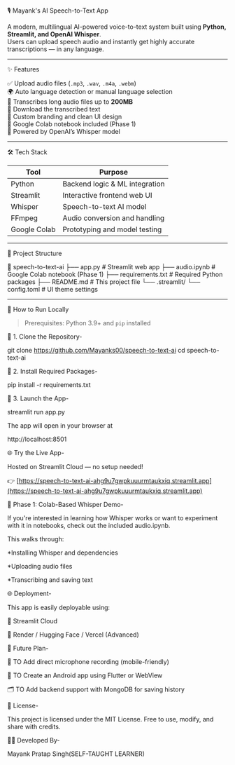 🎙️ Mayank's AI Speech-to-Text App

A modern, multilingual AI-powered voice-to-text system built using **Python, Streamlit, and OpenAI Whisper**.  
Users can upload speech audio and instantly get highly accurate transcriptions — in any language.

---

✨ Features

✅ Upload audio files (`.mp3`, `.wav`, `.m4a`, `.webm`)  
🌍 Auto language detection or manual language selection  
📜 Transcribes long audio files up to **200MB**  
💾 Download the transcribed text  
🎨 Custom branding and clean UI design  
📁 Google Colab notebook included (Phase 1)  
🧠 Powered by OpenAI’s Whisper model

---

🛠️ Tech Stack

| Tool          | Purpose                          |
|---------------|----------------------------------|
| Python        | Backend logic & ML integration   |
| Streamlit     | Interactive frontend web UI      |
| Whisper       | Speech-to-text AI model          |
| FFmpeg        | Audio conversion and handling    |
| Google Colab  | Prototyping and model testing    |

---

🧪 Project Structure


📁 speech-to-text-ai
├── app.py # Streamlit web app
├── audio.ipynb # Google Colab notebook (Phase 1)
├── requirements.txt # Required Python packages
├── README.md # This project file
└── .streamlit/
└── config.toml # UI theme settings


---

🚀 How to Run Locally

> Prerequisites: Python 3.9+ and `pip` installed

🔹 1. Clone the Repository-

git clone https://github.com/Mayanks00/speech-to-text-ai
cd speech-to-text-ai

🔹 2. Install Required Packages-

pip install -r requirements.txt 

🔹 3. Launch the App-

streamlit run app.py


The app will open in your browser at

http://localhost:8501

🌐 Try the Live App-

Hosted on Streamlit Cloud — no setup needed!

👉 [https://speech-to-text-ai-ahg9u7gwpkuuurmtaukxiq.streamlit.app](https://speech-to-text-ai-ahg9u7gwpkuuurmtaukxiq.streamlit.app)


📗 Phase 1: Colab-Based Whisper Demo- 

If you're interested in learning how Whisper works or want to experiment with it in notebooks, check out the included audio.ipynb.

This walks through:

*Installing Whisper and dependencies

*Uploading audio files

*Transcribing and saving text

🌐 Deployment-

This app is easily deployable using:

🔹 Streamlit Cloud

🔹 Render / Hugging Face / Vercel (Advanced)


📱 Future Plan-

🔄 TO Add direct microphone recording (mobile-friendly)

📱 TO Create an Android app using Flutter or WebView

🗂️ TO  Add backend support with MongoDB for saving history


📃 License-

This project is licensed under the MIT License.
Free to use, modify, and share with credits.


👨‍💻 Developed By-

Mayank Pratap Singh(SELF-TAUGHT LEARNER)











